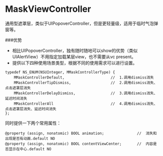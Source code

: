 # MaskViewController
通用型遮罩层，类似于UIPopoverController，但是更轻量级，适用于临时气泡弹窗等。

###优势
* 相比UIPopoverController，独有随时随地可以show的优势（类似UIAlertView）不用指定加载某层view，也不需要从vc present。
* 提供以下四种使用场景类型，根据不同的使用需求可以进行设置。
```objc
typedef NS_ENUM(NSUInteger, MMaskControllerType) {
    MMaskControllerDefault,                     //  1.调用dismiss消失
    MMaskControllerTipDismiss,                  //  2.调用dismiss消失、点击遮罩层消失
    MMaskControllerDelayDismiss,                //  3.调用dismiss消失、延迟时间消失
    MMaskControllerAll                          //  4.调用dismiss消失、点击遮罩层消失、延迟时间消失
};
```

同时提供一下两个常用属性：
```objc
@property (assign, nonatomic) BOOL animation;               //  消失和出现是否有动画.default NO
@property (assign, nonatomic) BOOL contentViewCenter;       //  内容是否显示在中心.default NO
```
